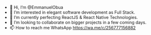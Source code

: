- 👋 Hi, I’m @EmmanuelObua
- 👀 I’m interested in elegant software development as Full Stack.
- 🌱 I’m currently perfecting ReactJS & React Native Technologies.
- 💞️ I’m looking to collaborate on bigger projects in a few coming days.
- 📫 How to reach me WhatsApp https://wa.me/c/256777156882

<!---
EmmanuelObua/EmmanuelObua is a ✨ special ✨ repository because its `README.md` (this file) appears on your GitHub profile.
You can click the Preview link to take a look at your changes.
--->
